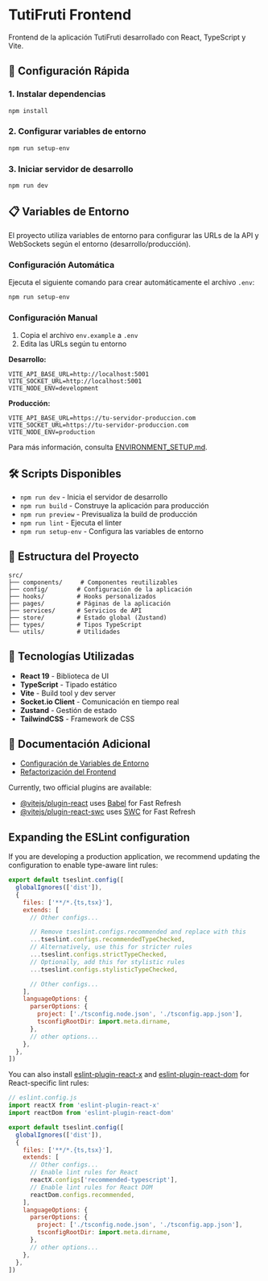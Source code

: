 # TutiFruti Frontend

Frontend de la aplicación TutiFruti desarrollado con React, TypeScript y Vite.

## 🚀 Configuración Rápida

### 1. Instalar dependencias
```bash
npm install
```

### 2. Configurar variables de entorno
```bash
npm run setup-env
```

### 3. Iniciar servidor de desarrollo
```bash
npm run dev
```

## 📋 Variables de Entorno

El proyecto utiliza variables de entorno para configurar las URLs de la API y WebSockets según el entorno (desarrollo/producción).

### Configuración Automática
Ejecuta el siguiente comando para crear automáticamente el archivo `.env`:
```bash
npm run setup-env
```

### Configuración Manual
1. Copia el archivo `env.example` a `.env`
2. Edita las URLs según tu entorno

**Desarrollo:**
```env
VITE_API_BASE_URL=http://localhost:5001
VITE_SOCKET_URL=http://localhost:5001
VITE_NODE_ENV=development
```

**Producción:**
```env
VITE_API_BASE_URL=https://tu-servidor-produccion.com
VITE_SOCKET_URL=https://tu-servidor-produccion.com
VITE_NODE_ENV=production
```

Para más información, consulta [ENVIRONMENT_SETUP.md](./ENVIRONMENT_SETUP.md).

## 🛠️ Scripts Disponibles

- `npm run dev` - Inicia el servidor de desarrollo
- `npm run build` - Construye la aplicación para producción
- `npm run preview` - Previsualiza la build de producción
- `npm run lint` - Ejecuta el linter
- `npm run setup-env` - Configura las variables de entorno

## 📁 Estructura del Proyecto

```
src/
├── components/     # Componentes reutilizables
├── config/        # Configuración de la aplicación
├── hooks/         # Hooks personalizados
├── pages/         # Páginas de la aplicación
├── services/      # Servicios de API
├── store/         # Estado global (Zustand)
├── types/         # Tipos TypeScript
└── utils/         # Utilidades
```

## 🔧 Tecnologías Utilizadas

- **React 19** - Biblioteca de UI
- **TypeScript** - Tipado estático
- **Vite** - Build tool y dev server
- **Socket.io Client** - Comunicación en tiempo real
- **Zustand** - Gestión de estado
- **TailwindCSS** - Framework de CSS

## 📖 Documentación Adicional

- [Configuración de Variables de Entorno](./ENVIRONMENT_SETUP.md)
- [Refactorización del Frontend](./FRONTEND_REFACTOR.md)

Currently, two official plugins are available:

- [@vitejs/plugin-react](https://github.com/vitejs/vite-plugin-react/blob/main/packages/plugin-react) uses [Babel](https://babeljs.io/) for Fast Refresh
- [@vitejs/plugin-react-swc](https://github.com/vitejs/vite-plugin-react/blob/main/packages/plugin-react-swc) uses [SWC](https://swc.rs/) for Fast Refresh

## Expanding the ESLint configuration

If you are developing a production application, we recommend updating the configuration to enable type-aware lint rules:

```js
export default tseslint.config([
  globalIgnores(['dist']),
  {
    files: ['**/*.{ts,tsx}'],
    extends: [
      // Other configs...

      // Remove tseslint.configs.recommended and replace with this
      ...tseslint.configs.recommendedTypeChecked,
      // Alternatively, use this for stricter rules
      ...tseslint.configs.strictTypeChecked,
      // Optionally, add this for stylistic rules
      ...tseslint.configs.stylisticTypeChecked,

      // Other configs...
    ],
    languageOptions: {
      parserOptions: {
        project: ['./tsconfig.node.json', './tsconfig.app.json'],
        tsconfigRootDir: import.meta.dirname,
      },
      // other options...
    },
  },
])
```

You can also install [eslint-plugin-react-x](https://github.com/Rel1cx/eslint-react/tree/main/packages/plugins/eslint-plugin-react-x) and [eslint-plugin-react-dom](https://github.com/Rel1cx/eslint-react/tree/main/packages/plugins/eslint-plugin-react-dom) for React-specific lint rules:

```js
// eslint.config.js
import reactX from 'eslint-plugin-react-x'
import reactDom from 'eslint-plugin-react-dom'

export default tseslint.config([
  globalIgnores(['dist']),
  {
    files: ['**/*.{ts,tsx}'],
    extends: [
      // Other configs...
      // Enable lint rules for React
      reactX.configs['recommended-typescript'],
      // Enable lint rules for React DOM
      reactDom.configs.recommended,
    ],
    languageOptions: {
      parserOptions: {
        project: ['./tsconfig.node.json', './tsconfig.app.json'],
        tsconfigRootDir: import.meta.dirname,
      },
      // other options...
    },
  },
])
```
